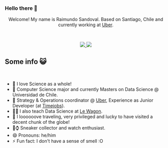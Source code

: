 ### Hello there 👋

<div align="center">

Welcome! My name is Raimundo Sandoval. Based on Santiago, Chile and currently working at [Uber](https://www.uber.com/cl/en/about/).

</div>

<br>

<p align="center">
    <a href="https://www.linkedin.com/in/raimundo-sandoval-avila-a38a50138/">
        <img src="https://img.shields.io/badge/LinkedIn-0077B5?style=for-the-badge&logo=linkedin&logoColor=white"/>
    </a>
    <a href="mailto:raimundosandovala@gmail.com">
        <img src="https://img.shields.io/badge/Gmail-D14836?style=for-the-badge&logo=gmail&logoColor=white"/>
    </a>
</p>

## Some info 😺

<br>


- 💙 I love Science as a whole!
- 🏫 Computer Science major and currently Masters on Data Science @ Universidad de Chile.
- 👷 Strategy & Operations coordinator @ [Uber](https://www.uber.com/cl/en/about/), Experience as Junior Developer (at [Timejobs](https://www.timejobs.work/cl)).
- 🧑‍🎓 I also teach Data Science at [Le Wagon](https://www.lewagon.com).
- 🌟 I loooooove traveling, very privileged and lucky to have visited a decent chunk of the globe!
- 👞⌚ Sneaker collector and watch enthusiast.
- 😄 Pronouns: he/him
- ⚡ Fun fact: I don't have a sense of smell :O 

<br>
<br>
